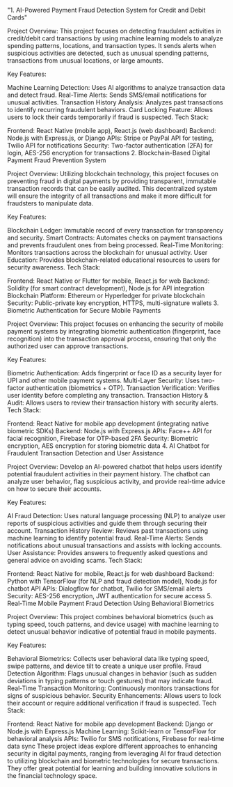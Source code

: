 "1. AI-Powered Payment Fraud Detection System for Credit and Debit Cards"

Project Overview:
This project focuses on detecting fraudulent activities in credit/debit card transactions by using machine learning models to analyze spending patterns, locations, and transaction types. It sends alerts when suspicious activities are detected, such as unusual spending patterns, transactions from unusual locations, or large amounts.

Key Features:

Machine Learning Detection: Uses AI algorithms to analyze transaction data and detect fraud.
Real-Time Alerts: Sends SMS/email notifications for unusual activities.
Transaction History Analysis: Analyzes past transactions to identify recurring fraudulent behaviors.
Card Locking Feature: Allows users to lock their cards temporarily if fraud is suspected.
Tech Stack:

Frontend: React Native (mobile app), React.js (web dashboard)
Backend: Node.js with Express.js, or Django
APIs: Stripe or PayPal API for testing, Twilio API for notifications
Security: Two-factor authentication (2FA) for login, AES-256 encryption for transactions
2. Blockchain-Based Digital Payment Fraud Prevention System

Project Overview:
Utilizing blockchain technology, this project focuses on preventing fraud in digital payments by providing transparent, immutable transaction records that can be easily audited. This decentralized system will ensure the integrity of all transactions and make it more difficult for fraudsters to manipulate data.

Key Features:

Blockchain Ledger: Immutable record of every transaction for transparency and security.
Smart Contracts: Automates checks on payment transactions and prevents fraudulent ones from being processed.
Real-Time Monitoring: Monitors transactions across the blockchain for unusual activity.
User Education: Provides blockchain-related educational resources to users for security awareness.
Tech Stack:

Frontend: React Native or Flutter for mobile, React.js for web
Backend: Solidity (for smart contract development), Node.js for API integration
Blockchain Platform: Ethereum or Hyperledger for private blockchain
Security: Public-private key encryption, HTTPS, multi-signature wallets
3. Biometric Authentication for Secure Mobile Payments

Project Overview:
This project focuses on enhancing the security of mobile payment systems by integrating biometric authentication (fingerprint, face recognition) into the transaction approval process, ensuring that only the authorized user can approve transactions.

Key Features:

Biometric Authentication: Adds fingerprint or face ID as a security layer for UPI and other mobile payment systems.
Multi-Layer Security: Uses two-factor authentication (biometrics + OTP).
Transaction Verification: Verifies user identity before completing any transaction.
Transaction History & Audit: Allows users to review their transaction history with security alerts.
Tech Stack:

Frontend: React Native for mobile app development (integrating native biometric SDKs)
Backend: Node.js with Express.js
APIs: Face++ API for facial recognition, Firebase for OTP-based 2FA
Security: Biometric encryption, AES encryption for storing biometric data
4. AI Chatbot for Fraudulent Transaction Detection and User Assistance

Project Overview:
Develop an AI-powered chatbot that helps users identify potential fraudulent activities in their payment history. The chatbot can analyze user behavior, flag suspicious activity, and provide real-time advice on how to secure their accounts.

Key Features:

AI Fraud Detection: Uses natural language processing (NLP) to analyze user reports of suspicious activities and guide them through securing their account.
Transaction History Review: Reviews past transactions using machine learning to identify potential fraud.
Real-Time Alerts: Sends notifications about unusual transactions and assists with locking accounts.
User Assistance: Provides answers to frequently asked questions and general advice on avoiding scams.
Tech Stack:

Frontend: React Native for mobile, React.js for web dashboard
Backend: Python with TensorFlow (for NLP and fraud detection model), Node.js for chatbot API
APIs: Dialogflow for chatbot, Twilio for SMS/email alerts
Security: AES-256 encryption, JWT authentication for secure access
5. Real-Time Mobile Payment Fraud Detection Using Behavioral Biometrics

Project Overview:
This project combines behavioral biometrics (such as typing speed, touch patterns, and device usage) with machine learning to detect unusual behavior indicative of potential fraud in mobile payments.

Key Features:

Behavioral Biometrics: Collects user behavioral data like typing speed, swipe patterns, and device tilt to create a unique user profile.
Fraud Detection Algorithm: Flags unusual changes in behavior (such as sudden deviations in typing patterns or touch gestures) that may indicate fraud.
Real-Time Transaction Monitoring: Continuously monitors transactions for signs of suspicious behavior.
Security Enhancements: Allows users to lock their account or require additional verification if fraud is suspected.
Tech Stack:

Frontend: React Native for mobile app development
Backend: Django or Node.js with Express.js
Machine Learning: Scikit-learn or TensorFlow for behavioral analysis
APIs: Twilio for SMS notifications, Firebase for real-time data sync
These project ideas explore different approaches to enhancing security in digital payments, ranging from leveraging AI for fraud detection to utilizing blockchain and biometric technologies for secure transactions. They offer great potential for learning and building innovative solutions in the financial technology space.
